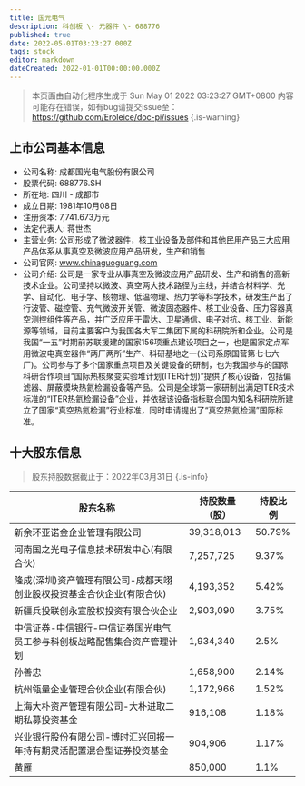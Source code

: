 ```yaml
---
title: 国光电气
description: 科创板 \- 元器件 \- 688776
published: true
date: 2022-05-01T03:23:27.000Z
tags: stock
editor: markdown
dateCreated: 2022-01-01T00:00:00.000Z
---
```


> 本页面由自动化程序生成于 Sun May 01 2022 03:23:27 GMT+0800
> 内容可能存在错误，如有bug请提交issue至：https://github.com/Eroleice/doc-pi/issues
{.is-warning}

## 上市公司基本信息
- 公司名称: 成都国光电气股份有限公司
- 股票代码: 688776.SH
- 所在地: 四川 - 成都市
- 成立日期: 1981年10月08日
- 注册资本: 7,741.673万元
- 法定代表人: 蒋世杰
- 主营业务: 公司形成了微波器件，核工业设备及部件和其他民用产品三大应用产品体系从事真空及微波应用产品研发，生产和销售
- 公司官网: www.chinaguoguang.com
- 公司介绍: 公司是一家专业从事真空及微波应用产品研发、生产和销售的高新技术企业。公司坚持以微波、真空两大技术路径为主线，并结合材料学、光学、自动化、电子学、核物理、低温物理、热力学等科学技术，研发生产出了行波管、磁控管、充气微波开关管、微波固态器件、核工业设备、压力容器真空测控组件等产品，并广泛应用于雷达、卫星通信、电子对抗、核工业、新能源等领域，目前主要客户为我国各大军工集团下属的科研院所和企业。公司是我国“一五”时期前苏联援建的国家156项重点建设项目之一，也是国家定点军用微波电真空器件“两厂两所”生产、科研基地之一(公司系原国营第七七六厂)。公司参与了多个国家重点项目及关键设备的研制，也为我国参与的国际科研合作项目“国际热核聚变实验堆计划(ITER计划)”提供了核心设备，包括偏滤器、屏蔽模块热氦检漏设备等产品。公司是全球第一家研制出满足ITER技术标准的“ITER热氦检漏设备”企业，并依据该设备指标联合国内知名科研院所建立了国家“真空热氦检漏”行业标准，同时申请提出了“真空热氦检漏”国际标准。


## 十大股东信息
> 股东持股数据截止于：2022年03月31日
{.is-info}

| 股东名称 | 持股数量（股） | 持股比例 |
| --- | --- | --- |
| 新余环亚诺金企业管理有限公司 | 39,318,013 | 50.79% |
| 河南国之光电子信息技术研发中心(有限合伙) | 7,257,725 | 9.37% |
| 隆成(深圳)资产管理有限公司-成都天翊创业股权投资基金合伙企业(有限合伙) | 4,193,352 | 5.42% |
| 新疆兵投联创永宣股权投资有限合伙企业 | 2,903,090 | 3.75% |
| 中信证券-中信银行-中信证券国光电气员工参与科创板战略配售集合资产管理计划 | 1,934,340 | 2.5% |
| 孙善忠 | 1,658,900 | 2.14% |
| 杭州瓴量企业管理合伙企业(有限合伙) | 1,172,966 | 1.52% |
| 上海大朴资产管理有限公司-大朴进取二期私募投资基金 | 916,108 | 1.18% |
| 兴业银行股份有限公司-博时汇兴回报一年持有期灵活配置混合型证券投资基金 | 904,906 | 1.17% |
| 黄雁 | 850,000 | 1.1% |




